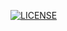 [![LICENSE](https://img.shields.io/github/license/herrone/se.svg?style=flat-square)](https://github.com/herrone/se/blob/master/LICENSE)
